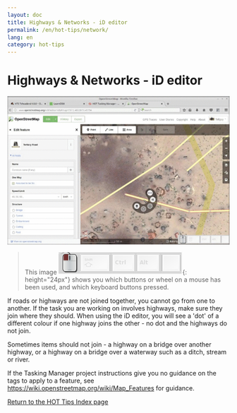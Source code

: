 ```yaml
---
layout: doc
title: Highways & Networks - iD editor
permalink: /en/hot-tips/network/
lang: en
category: hot-tips
---
```


Highways & Networks - iD editor
============

<!-- > This guide may be downloaded as [tm_starting_en.odt](/files/tm_starting_en.odt) or [tm_starting_en.pdf](/files/tm_starting_en.pdf)  
> Created 2016-10-30  -->

![joining-ways][]

> This image ![keymon]{: height="24px"} shows you which buttons or wheel on a mouse has been used, and which keyboard buttons pressed.  

If roads or highways are not joined together, you cannot go from one to another. If the task you are working on involves highways, make sure they join where they should. When using the iD editor, you will see a 'dot' of a different colour if one highway joins the other - no dot and the highways do not join.  

Sometimes items should not join - a highway on a bridge over another highway, or a highway on a bridge over a waterway such as a ditch, stream or river.  

If the Tasking Manager project instructions give you no guidance on the tags to apply to a feature, see <https://wiki.openstreetmap.org/wiki/Map_Features> for guidance.  


[Return to the HOT Tips Index page](/en/hot-tips/)

[joining-ways]:/images/hot-tips/joining-ways.gif
[keymon]:/images/hot-tips/keymon.png
